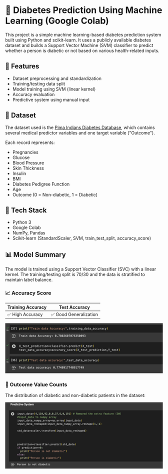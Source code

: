 # 🧠 Diabetes Prediction Using Machine Learning (Google Colab)

This project is a simple machine learning-based diabetes prediction system built using Python and scikit-learn. It uses a publicly available diabetes dataset and builds a Support Vector Machine (SVM) classifier to predict whether a person is diabetic or not based on various health-related inputs.

## 🔬 Features
- Dataset preprocessing and standardization
- Training/testing data split
- Model training using SVM (linear kernel)
- Accuracy evaluation
- Predictive system using manual input

## 📁 Dataset
The dataset used is the [Pima Indians Diabetes Database](https://www.kaggle.com/datasets/uciml/pima-indians-diabetes-database), which contains several medical predictor variables and one target variable ("Outcome").

Each record represents:
- Pregnancies
- Glucose
- Blood Pressure
- Skin Thickness
- Insulin
- BMI
- Diabetes Pedigree Function
- Age
- Outcome (0 = Non-diabetic, 1 = Diabetic)

## 🧪 Tech Stack
- Python 3
- Google Colab
- NumPy, Pandas
- Scikit-learn (StandardScaler, SVM, train_test_split, accuracy_score)

## 📊 Model Summary
The model is trained using a Support Vector Classifier (SVC) with a linear kernel. The training/testing split is 70/30 and the data is stratified to maintain label balance.

### 📈 Accuracy Score

| Training Accuracy | Test Accuracy |
|------------------|---------------|
| ✅ High Accuracy | ✅ Good Generalization |

![Model Accuracy](assets/accuracy.png)

### 🧾 Outcome Value Counts
The distribution of diabetic and non-diabetic patients in the dataset:

![Outcome Distribution](assets/outcome.png)
